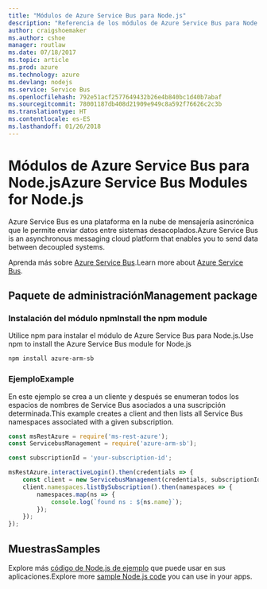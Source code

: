 ```yaml
---
title: "Módulos de Azure Service Bus para Node.js"
description: "Referencia de los módulos de Azure Service Bus para Node.js"
author: craigshoemaker
ms.author: cshoe
manager: routlaw
ms.date: 07/18/2017
ms.topic: article
ms.prod: azure
ms.technology: azure
ms.devlang: nodejs
ms.service: Service Bus
ms.openlocfilehash: 792e51acf2577649432b26e4b840bc1d40b7abaf
ms.sourcegitcommit: 78001187db408d21909e949c8a592f76626c2c3b
ms.translationtype: HT
ms.contentlocale: es-ES
ms.lasthandoff: 01/26/2018
---
```

# <a name="azure-service-bus-modules-for-nodejs"></a><span data-ttu-id="fca82-103">Módulos de Azure Service Bus para Node.js</span><span class="sxs-lookup"><span data-stu-id="fca82-103">Azure Service Bus Modules for Node.js</span></span>

<span data-ttu-id="fca82-104">Azure Service Bus es una plataforma en la nube de mensajería asincrónica que le permite enviar datos entre sistemas desacoplados.</span><span class="sxs-lookup"><span data-stu-id="fca82-104">Azure Service Bus is an asynchronous messaging cloud platform that enables you to send data between decoupled systems.</span></span>

<span data-ttu-id="fca82-105">Aprenda más sobre [Azure Service Bus](https://docs.microsoft.com/azure/service-bus-messaging/service-bus-messaging-overview).</span><span class="sxs-lookup"><span data-stu-id="fca82-105">Learn more about [Azure Service Bus](https://docs.microsoft.com/azure/service-bus-messaging/service-bus-messaging-overview).</span></span>

## <a name="management-package"></a><span data-ttu-id="fca82-106">Paquete de administración</span><span class="sxs-lookup"><span data-stu-id="fca82-106">Management package</span></span>

### <a name="install-the-npm-module"></a><span data-ttu-id="fca82-107">Instalación del módulo npm</span><span class="sxs-lookup"><span data-stu-id="fca82-107">Install the npm module</span></span>

<span data-ttu-id="fca82-108">Utilice npm para instalar el módulo de Azure Service Bus para Node.js.</span><span class="sxs-lookup"><span data-stu-id="fca82-108">Use npm to install the Azure Service Bus module for Node.js</span></span>

```bash
npm install azure-arm-sb
```

### <a name="example"></a><span data-ttu-id="fca82-109">Ejemplo</span><span class="sxs-lookup"><span data-stu-id="fca82-109">Example</span></span>

<span data-ttu-id="fca82-110">En este ejemplo se crea a un cliente y después se enumeran todos los espacios de nombres de Service Bus asociados a una suscripción determinada.</span><span class="sxs-lookup"><span data-stu-id="fca82-110">This example creates a client and then lists all Service Bus namespaces associated with a given subscription.</span></span>

```javascript
const msRestAzure = require('ms-rest-azure');
const ServicebusManagement = require('azure-arm-sb');

const subscriptionId = 'your-subscription-id';

msRestAzure.interactiveLogin().then(credentials => {
    const client = new ServicebusManagement(credentials, subscriptionId);
    client.namespaces.listBySubscription().then(namespaces => {
        namespaces.map(ns => {
            console.log(`found ns : ${ns.name}`);
        });
    });
});
```

## <a name="samples"></a><span data-ttu-id="fca82-111">Muestras</span><span class="sxs-lookup"><span data-stu-id="fca82-111">Samples</span></span>

<span data-ttu-id="fca82-112">Explore más [código de Node.js de ejemplo](https://azure.microsoft.com/resources/samples/?platform=nodejs) que puede usar en sus aplicaciones.</span><span class="sxs-lookup"><span data-stu-id="fca82-112">Explore more [sample Node.js code](https://azure.microsoft.com/resources/samples/?platform=nodejs) you can use in your apps.</span></span>

